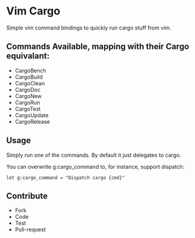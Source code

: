 # Vim Cargo

Simple vim command bindings to quickly run cargo stuff from vim.

## Commands Available, mapping with their Cargo equivalant:

* CargoBench
* CargoBuild
* CargoClean
* CargoDoc
* CargoNew
* CargoRun
* CargoTest
* CargoUpdate
* CargoRelease

## Usage

Simply run one of the commands. By default it just delegates to cargo.

You can overwrite g:cargo_command to, for instance, support dispatch:

```
let g:cargo_command = "Dispatch cargo {cmd}"
```

## Contribute

* Fork
* Code
* Test
* Pull-request
